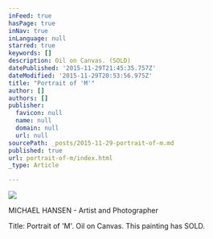 ```yaml
---
inFeed: true
hasPage: true
inNav: true
inLanguage: null
starred: true
keywords: []
description: Oil on Canvas. (SOLD)
datePublished: '2015-11-29T21:45:35.757Z'
dateModified: '2015-11-29T20:53:56.975Z'
title: "Portrait of 'M'"
author: []
authors: []
publisher:
  favicon: null
  name: null
  domain: null
  url: null
sourcePath: _posts/2015-11-29-portrait-of-m.md
published: true
url: portrait-of-m/index.html
_type: Article

---
```

![](https://the-grid-user-content.s3-us-west-2.amazonaws.com/f990b5a7-9f03-4268-8f6d-de0a7412dde6.jpg)

MICHAEL HANSEN - Artist and Photographer

Title:  Portrait of 'M'.  Oil on Canvas.  This painting has SOLD.